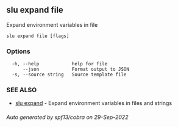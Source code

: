 ## slu expand file

Expand environment variables in file

```
slu expand file [flags]
```

### Options

```
  -h, --help            help for file
      --json            Format output to JSON
  -s, --source string   Source template file
```

### SEE ALSO

* [slu expand](slu_expand.md)	 - Expand environment variables in files and strings

###### Auto generated by spf13/cobra on 29-Sep-2022
